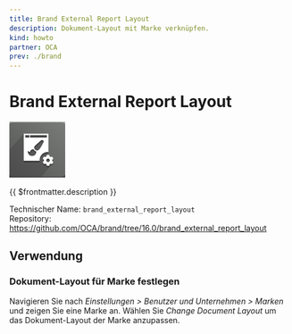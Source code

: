 ```yaml
---
title: Brand External Report Layout
description: Dokument-Layout mit Marke verknüpfen.
kind: howto
partner: OCA
prev: ./brand
---
```


# Brand External Report Layout

![](attachments/icons_odoo_brand.png)

{{ $frontmatter.description }}

Technischer Name: `brand_external_report_layout`\
Repository: <https://github.com/OCA/brand/tree/16.0/brand_external_report_layout>

## Verwendung

### Dokument-Layout für Marke festlegen

Navigieren Sie nach _Einstellungen > Benutzer und Unternehmen > Marken_ und zeigen Sie eine Marke an. Wählen Sie _Change Document Layout_ um das Dokument-Layout der Marke anzupassen.
